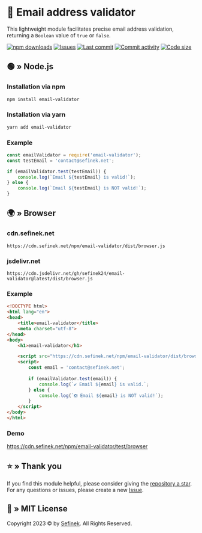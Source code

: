 # 📨 Email address validator
This lightweight module facilitates precise email address validation, returning a `Boolean` value of `true` or `false`.

[![npm downloads](https://img.shields.io/npm/dt/@sefinek24/email-validator.svg?maxAge=3600)](https://www.npmjs.com/package/email-validator)
[![Issues](https://img.shields.io/github/issues/sefinek24/email-validator)](https://github.com/sefinek24/email-validator/issues)
[![Last commit](https://img.shields.io/github/last-commit/sefinek24/email-validator)](https://github.com/sefinek24/email-validator/commits/main)
[![Commit activity](https://img.shields.io/github/commit-activity/w/sefinek24/email-validator)](https://github.com/sefinek24/email-validator/commits/main)
[![Code size](https://img.shields.io/github/languages/code-size/sefinek24/email-validator)](https://github.com/sefinek24/email-validator)


## 🟢 » Node.js
### Installation via npm
```bash
npm install email-validator
```

### Installation via yarn
```bash
yarn add email-validator
```

### Example
```js
const emailValidator = require('email-validator');
const testEmail = 'contact@sefinek.net';

if (emailValidator.test(testEmail)) {
    console.log(`Email ${testEmail} is valid!`);
} else {
    console.log(`Email ${testEmail} is NOT valid!`);
}
```


## 🌍 » Browser
### cdn.sefinek.net
```
https://cdn.sefinek.net/npm/email-validator/dist/browser.js
```

### jsdelivr.net
```
https://cdn.jsdelivr.net/gh/sefinek24/email-validator@latest/dist/browser.js
```

### Example
```html
<!DOCTYPE html>
<html lang="en">
<head>
    <title>email-validator</title>
    <meta charset="utf-8">
</head>
<body>
    <h1>email-validator</h1>

    <script src="https://cdn.sefinek.net/npm/email-validator/dist/browser.js"></script>
    <script>
        const email = 'contact@sefinek.net';
        
        if (emailValidator.test(email)) {
            console.log(`✔️ Email ${email} is valid.`;
        } else {
            console.log(`❎ Email ${email} is NOT valid!`);
        }
    </script>
</body>
</html>
```

### Demo
https://cdn.sefinek.net/npm/email-validator/test/browser


## ⭐ » Thank you
If you find this module helpful, please consider giving the [repository a star](https://github.com/sefinek24/email-validator).
For any questions or issues, please create a new [Issue](https://github.com/sefinek24/email-validator/issues/new).


## 📑 » MIT License
Copyright 2023 © by [Sefinek](https://sefine.net). All Rights Reserved.
